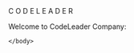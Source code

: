 
<html>
    <head>
        <meta charset="utf-8">
        <title>Final</title>
        <link rel="stylesheet" href="style9.css">
       <link rel="preconnect" href="https://fonts.googleapis.com">
        <link rel="preconnect" href="https://fonts.gstatic.com" crossorigin>
        <link href="https://fonts.googleapis.com/css2?family=Lobster&display=swap" rel="stylesheet">
        <link rel="stylesheet" href="font-awesome-4.7.0/css/font-awesome.min.css">
            </head>
     <body>
         <i class="fa fa-facebook-official fa-5x" aria-hidden="true" id="face"></i>
         <div class="word">
             <span>C</span>
             <span>O</span>
             <span>D</span>
             <span>E</span>
             <span>L</span>
             <span>E</span>
             <span>A</span>
             <span>D</span>
             <span>E</span>
             <span>R</span>
         </div>
         <div id="d"> 
        <p>
        Welcome to  CodeLeader Company:
        </p>
    </div>
         
    </body>
</html>

